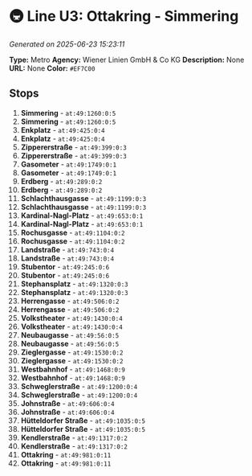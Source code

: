 # 🚇 Line U3: Ottakring - Simmering

*Generated on 2025-06-23 15:23:11*

**Type:** Metro
**Agency:** Wiener Linien GmbH & Co KG
**Description:** None
**URL:** None
**Color:** `#EF7C00`

## Stops

1. **Simmering** - `at:49:1260:0:5`
2. **Simmering** - `at:49:1260:0:5`
3. **Enkplatz** - `at:49:425:0:4`
4. **Enkplatz** - `at:49:425:0:4`
5. **Zippererstraße** - `at:49:399:0:3`
6. **Zippererstraße** - `at:49:399:0:3`
7. **Gasometer** - `at:49:1749:0:1`
8. **Gasometer** - `at:49:1749:0:1`
9. **Erdberg** - `at:49:289:0:2`
10. **Erdberg** - `at:49:289:0:2`
11. **Schlachthausgasse** - `at:49:1199:0:3`
12. **Schlachthausgasse** - `at:49:1199:0:3`
13. **Kardinal-Nagl-Platz** - `at:49:653:0:1`
14. **Kardinal-Nagl-Platz** - `at:49:653:0:1`
15. **Rochusgasse** - `at:49:1104:0:2`
16. **Rochusgasse** - `at:49:1104:0:2`
17. **Landstraße** - `at:49:743:0:4`
18. **Landstraße** - `at:49:743:0:4`
19. **Stubentor** - `at:49:245:0:6`
20. **Stubentor** - `at:49:245:0:6`
21. **Stephansplatz** - `at:49:1320:0:3`
22. **Stephansplatz** - `at:49:1320:0:3`
23. **Herrengasse** - `at:49:506:0:2`
24. **Herrengasse** - `at:49:506:0:2`
25. **Volkstheater** - `at:49:1430:0:4`
26. **Volkstheater** - `at:49:1430:0:4`
27. **Neubaugasse** - `at:49:56:0:5`
28. **Neubaugasse** - `at:49:56:0:5`
29. **Zieglergasse** - `at:49:1530:0:2`
30. **Zieglergasse** - `at:49:1530:0:2`
31. **Westbahnhof** - `at:49:1468:0:9`
32. **Westbahnhof** - `at:49:1468:0:9`
33. **Schweglerstraße** - `at:49:1200:0:4`
34. **Schweglerstraße** - `at:49:1200:0:4`
35. **Johnstraße** - `at:49:606:0:4`
36. **Johnstraße** - `at:49:606:0:4`
37. **Hütteldorfer Straße** - `at:49:1035:0:5`
38. **Hütteldorfer Straße** - `at:49:1035:0:5`
39. **Kendlerstraße** - `at:49:1317:0:2`
40. **Kendlerstraße** - `at:49:1317:0:2`
41. **Ottakring** - `at:49:981:0:11`
42. **Ottakring** - `at:49:981:0:11`